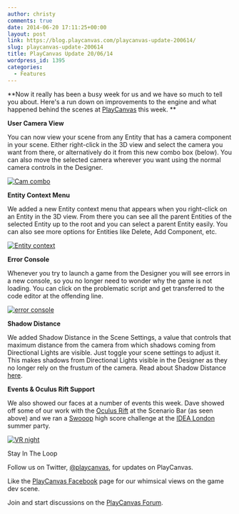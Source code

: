 ```yaml
---
author: christy
comments: true
date: 2014-06-20 17:11:25+00:00
layout: post
link: https://blog.playcanvas.com/playcanvas-update-200614/
slug: playcanvas-update-200614
title: PlayCanvas Update 20/06/14
wordpress_id: 1395
categories:
  - Features
---
```


**Now it really has been a busy week for us and we have so much to tell you about. Here's a run down on improvements to the engine and what happened behind the scenes at [PlayCanvas](https://playcanvas.com/) this week. **

**User Camera View**

You can now view your scene from any Entity that has a camera component in your scene. Either right-click in the 3D view and select the camera you want from there, or alternatively do it from this new combo box (below). You can also move the selected camera wherever you want using the normal camera controls in the Designer.

[![Cam combo](https://blog.playcanvas.com/wp-content/uploads/2014/06/Cam-combo.jpg)](http://blog.playcanvas.com/wp-content/uploads/2014/06/Cam-combo.jpg)

**Entity Context Menu**

We added a new Entity context menu that appears when you right-click on an Entity in the 3D view. From there you can see all the parent Entities of the selected Entity up to the root and you can select a parent Entity easily. You can also see more options for Entities like Delete, Add Component, etc.

[![Entity context](https://blog.playcanvas.com/wp-content/uploads/2014/06/Entity-context.jpg)](http://blog.playcanvas.com/wp-content/uploads/2014/06/Entity-context.jpg)

**Error Console**

Whenever you try to launch a game from the Designer you will see errors in a new console, so you no longer need to wonder why the game is not loading. You can click on the problematic script and get transferred to the code editor at the offending line.

[![error console](https://blog.playcanvas.com/wp-content/uploads/2014/06/error-console.jpg)](http://blog.playcanvas.com/wp-content/uploads/2014/06/error-console.jpg)

**Shadow Distance**

We added Shadow Distance in the Scene Settings, a value that controls that maximum distance from the camera from which shadows coming from Directional Lights are visible. Just toggle your scene settings to adjust it. This makes shadows from Directional Lights visible in the Designer as they no longer rely on the frustum of the camera. Read about Shadow Distance [here](https://developer.playcanvas.com/user-manual/designer/scene-settings/).

**Events & Oculus Rift Support**

We also showed our faces at a number of events this week. Dave showed off some of our work with the [Oculus Rift](http://blog.playcanvas.com/virtual-reality-and-the-future-of-web-based-gaming/) at the Scenario Bar (as seen above) and we ran a [Swooop](http://swooop.playcanvas.com/) high score challenge at the [IDEA London](http://www.idea-london.co.uk/) summer party.

[![VR night](https://blog.playcanvas.com/wp-content/uploads/2014/06/VR-night.jpg)](http://blog.playcanvas.com/wp-content/uploads/2014/06/VR-night.jpg)

Stay In The Loop

Follow us on Twitter, [@playcanvas](https://twitter.com/playcanvas), for updates on PlayCanvas.

Like the [PlayCanvas Facebook](https://facebook.com/playcanvas) page for our whimsical views on the game dev scene.

Join and start discussions on the [PlayCanvas Forum](https://forum.playcanvas.com/).

